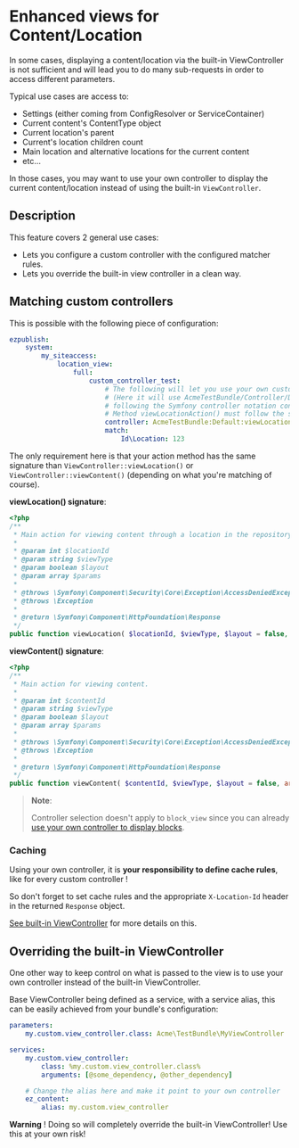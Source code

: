 # Enhanced views for Content/Location

In some cases, displaying a content/location via the built-in ViewController
is not sufficient and will lead you to do many sub-requests in order to access different parameters.

Typical use cases are access to:

* Settings (either coming from ConfigResolver or ServiceContainer)
* Current content's ContentType object
* Current location's parent
* Current's location children count
* Main location and alternative locations for the current content
* etc…

In those cases, you may want to use your own controller to display the current 
content/location instead of using the built-in `ViewController`.

## Description
This feature covers 2 general use cases:

* Lets you configure a custom controller with the configured matcher rules.
* Lets you override the built-in view controller in a clean way.


## Matching custom controllers
This is possible with the following piece of configuration:

```yaml
ezpublish:
    system:
        my_siteaccess:
            location_view:
                full:
                    custom_controller_test:
                        # The following will let you use your own custom controller for location #123
                        # (Here it will use AcmeTestBundle/Controller/DefaultController::viewLocationAction(),
                        # following the Symfony controller notation convention.
                        # Method viewLocationAction() must follow the same prototype as in the built-in ViewController
                        controller: AcmeTestBundle:Default:viewLocation
                        match:
                            Id\Location: 123
```

The only requirement here is that your action method has the same signature than `ViewController::viewLocation()` or `ViewController::viewContent()` (depending on what you're matching of course).

**viewLocation() signature**:

```php
<?php
/**
 * Main action for viewing content through a location in the repository.
 *
 * @param int $locationId
 * @param string $viewType
 * @param boolean $layout
 * @param array $params
 *
 * @throws \Symfony\Component\Security\Core\Exception\AccessDeniedException
 * @throws \Exception
 *
 * @return \Symfony\Component\HttpFoundation\Response
 */
public function viewLocation( $locationId, $viewType, $layout = false, array $params = array() )
```
    
**viewContent() signature**:

```php
<?php
/**
 * Main action for viewing content.
 *
 * @param int $contentId
 * @param string $viewType
 * @param boolean $layout
 * @param array $params
 *
 * @throws \Symfony\Component\Security\Core\Exception\AccessDeniedException
 * @throws \Exception
 *
 * @return \Symfony\Component\HttpFoundation\Response
 */
public function viewContent( $contentId, $viewType, $layout = false, array $params = array() )
```
    
> **Note**:
>
> Controller selection doesn't apply to `block_view` since you can already 
> [use your own controller to display blocks](https://confluence.ez.no/display/EZP/The+Page+FieldType#ThePageFieldType-Renderingblocks).

### Caching
Using your own controller, it is **your responsibility to define cache rules**, like for every custom controller !

So don't forget to set cache rules and the appropriate `X-Location-Id` header in the returned `Response` object.

[See built-in ViewController](https://github.com/ezsystems/ezpublish-kernel/blob/master/eZ/Publish/Core/MVC/Symfony/Controller/Content/ViewController.php#L68) for more details on this.


## Overriding the built-in ViewController
One other way to keep control on what is passed to the view is to use your own controller instead of the built-in ViewController.

Base ViewController being defined as a service, with a service alias, this can be easily achieved from your bundle's configuration:

```yaml
parameters:
    my.custom.view_controller.class: Acme\TestBundle\MyViewController

services:
    my.custom.view_controller:
        class: %my.custom.view_controller.class%
        arguments: [@some_dependency, @other_dependency]

    # Change the alias here and make it point to your own controller
    ez_content:
        alias: my.custom.view_controller
```
    
**Warning** ! Doing so will completely override the built-in ViewController! Use this at your own risk!
